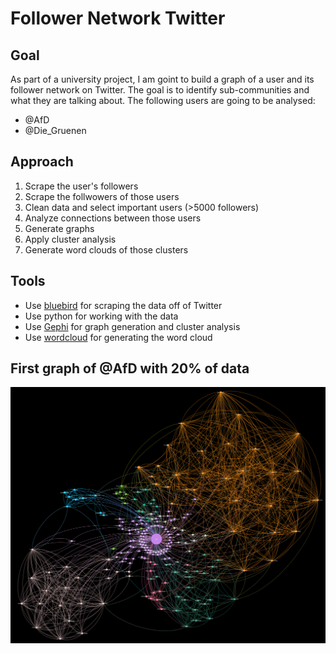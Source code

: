 # Follower Network Twitter
## Goal
As part of a university project, I am goint to build a graph of a user and its follower network on Twitter. The goal is to identify sub-communities and what they are talking about. The following users are going to be analysed:
- @AfD
- @Die_Gruenen

## Approach
1. Scrape the user's followers
2. Scrape the follwowers of those users
3. Clean data and select important users (>5000 followers)
4. Analyze connections between those users
5. Generate graphs
6. Apply cluster analysis
7. Generate word clouds of those clusters

## Tools
- Use [bluebird](https://github.com/brunneis/bluebird) for scraping the data off of Twitter
- Use python for working with the data
- Use [Gephi](https://gephi.org) for graph generation and cluster analysis
- Use [wordcloud](https://github.com/amueller/word_cloud) for generating the word cloud

## First graph of @AfD with 20% of data
![graph](./img/afd_graph_v1.png)
